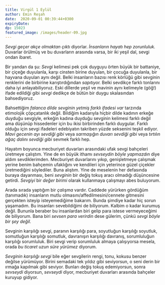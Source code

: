 ```yaml
---
title: Virgül 1 Eylül 
author: Emin Reşah
date:  2020-09-01 00:39:44+0300
expiryDate:
dp: 15023
featured_image: /images/header-09.jpg
---
```



*Sevgi geçer akçe olmaktan çıktı* diyorlar. *İnsanların hayatı hep zorunluluk.* Duvarlar örülmüş ve
bu duvarların arasında varsa, bir iki yeşil dal, sevgi ondan ibaret. 

Bir yandan da şu: *Sevgi* kelimesi pek çok duyguyu örten büyük bir battaniye, bir çiçeğe duyulanla,
karşı cinsten birine duyulan, bir çocuğa duyulanla, bir hayvana duyulan aynı değil. Belki insanların
bazısı renk körlüğü gibi sevginin renklerini de birbirine karıştırdığından *sapıtıyor.* Belki
sevdikçe farklı tonlarını daha iyi anlayabiliyoruz. Eski dillerde yeşil ve mavinin aynı kelimeyle
(göğ!) ifade edildiği gibi *sevgi* dedikçe de bütün bir duygu skalasından bahsediyoruz. 

Bahsettiğim *falanca dilde sevginin yetmiş farklı ifadesi var* tarzında etimolojik çöpçatanlık
değil. Bildiğim kadarıyla hiçbir dilde kadının erkeğe duyduğu sevgiyle, erkeğin kadına duyduğu
sevginin kelimesi farklı değil ama düşünüp hissedenler için bu ikisi birbirinden farklı duygular.
Farklı olduğu için sevgi ifadeleri edebiyatın takriben yüzde seksenini teşkil ediyor. *Mavi gecenin
ayı sevdiği gibi* veya *sarmaşığın duvarı sevdiği gibi* veya *tırtılın ağaç dalını sevdiği gibi*
sevmek farklı hep. 

Hayatım boyunca mecburiyet duvarları arasındaki ufak sevgi bahçeleri üretmeye çalıştım. Yine de en
büyük ithamı *sevseydin böyle yapmazdın* diye aldım sevdiklerimden. Mecburiyet duvarlarını yıkıp,
genişletmeye çalışmak yerine benim bahçemin ufaklığını ve kendileri için yeterince güzel çiçekler
üretmediğini söylediler. Buna alıştım. Yine de meselenin her defasında buraya dayanması, beni
*sevginin* bir değiş tokuş aracı olmadığı düşüncesine getirdi. *Sevgiyi* bir *değer birimi* olarak
kullanmaya çalışmayı abes buluyorum. 

Arada sırada yaptığım bir *çalışma* vardır. Caddede yürürken gördüğüm (tanımadık) insanların mutlu
olmasını/affedilmesini/cennete gitmesini gerçekten isteyip isteyemediğime bakarım. Bunda şimdiye
kadar hiç sorun yaşamadım. Bu insanları sevebildiğimi de biliyorum. Kalbim o kadar kurumuş değil.
Bununla beraber bu insanlardan biri gelip para istese vermeyeceğimi de biliyorum. Bana biri *sevsen
para verirdin* dese gülerim, çünkü *sevgi böyle bir şey değil.*

Sevginin karşılığı sevgi, paranın karşılığı para, soyutluğun karşılığı soyutluk, somutluğun
karşılığı somutluk, davranışın karşılığı davranış, sorumluluğun karşılığı sorumluluk. Biri sevgi
verip sorumluluk almaya çalışıyorsa mesela, orada *bu ticaret uzun süre yürümez* diyorum. 

*Sevginin karşılığı sevgi* bile eğer sevgilerin rengi, tonu, kokusu benzer değilse yürümüyor. Birini
semadaki tek yıldız gibi seviyorsun, o seni derin bir ırmağa kapılmak gibi seviyor. Bunları değiş
tokuş edemiyorsun, sonra *sevseydi* diyorsun, *sevseydi* diyor, mecburiyet duvarları arasında
bahçeler kuruyup gidiyor. 


